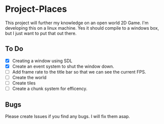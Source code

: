 # Project-Places
This project will further my knowledge on an open world 2D Game.  I'm developing this on a linux machine.  Yes it should compile to a windows box, but I just want to put that out there.

## To Do
- [x] Creating a window using SDL
- [x] Create an event system to shut the window down.
- [ ] Add frame rate to the title bar so that we can see the current FPS.
- [ ] Create the world 
- [ ] Create tiles
- [ ] Create a chunk system for efficency.

## Bugs
Please create Issues if you find any bugs.  I will fix them asap.
